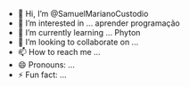 - 👋 Hi, I’m @SamuelMarianoCustodio
- 👀 I’m interested in ... aprender programação 
- 🌱 I’m currently learning ... Phyton
- 💞️ I’m looking to collaborate on ...
- 📫 How to reach me ...
- 😄 Pronouns: ...
- ⚡ Fun fact: ...

<!---
SamuelMarianoCustodio/SamuelMarianoCustodio is a ✨ special ✨ repository because its `README.md` (this file) appears on your GitHub profile.
You can click the Preview link to take a look at your changes.
--->
